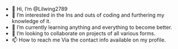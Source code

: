 - 👋 Hi, I’m @Lilwing2789
- 👀 I’m interested in the Ins and outs of coding and furthering my knowledge of it.
- 🌱 I’m currently learning anything and everything to become better.
- 💞️ I’m looking to collaborate on projects of all various forms.
- 📫 How to reach me Via the contact info available on my profile.

<!---
Lilwing2789/Lilwing2789 is a ✨ special ✨ repository because its `README.md` (this file) appears on your GitHub profile.
You can click the Preview link to take a look at your changes.
--->
